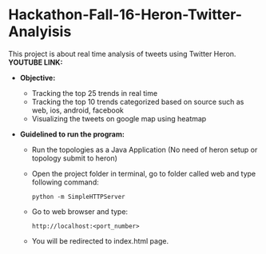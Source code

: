 # Hackathon-Fall-16-Heron-Twitter-Analyisis
This project is about real time analysis of tweets using Twitter Heron.
<B>YOUTUBE LINK: </B> <a href= "https://www.youtube.com/watch?v=xtJpm6Xj8Go&feature=youtu.be"></a>
* **Objective:** 
   - Tracking the top 25 trends in real time
   - Tracking the top 10 trends categorized based on source such as web, ios, android, facebook
   - Visualizing the tweets on google map using heatmap

* **Guidelined to run the program:** 
   - Run the topologies as a Java Application (No need of heron setup or topology submit to heron)
   - Open the project folder in terminal, go to folder called web and type following command:
   
        ```
        python -m SimpleHTTPServer
       ```
   - Go to web browser and type:
   
      ```
      http://localhost:<port_number>
      ```
   - You will be redirected to index.html page.
      
   
       
